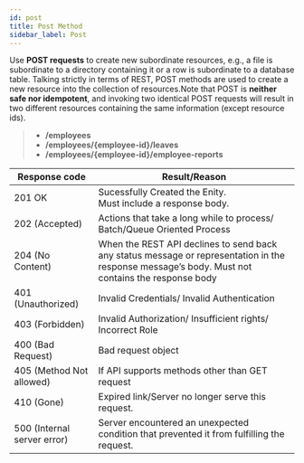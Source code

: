 ```yaml
---
id: post
title: Post Method
sidebar_label: Post
---
```


Use **POST requests** to create new subordinate resources, e.g., a file is subordinate to a directory containing it or a row is subordinate to a database table. Talking strictly in terms of REST, POST methods are used to create a new resource into the collection of resources.Note that POST is **neither safe nor idempotent**, and invoking two identical POST requests will result in two different resources containing the same information (except resource ids).

> * **/employees**
> * **/employees/{employee-id}/leaves**
> * **/employees/{employee-id}/employee-reports**

|  Response code            |  Result/Reason |
|---------------------------|------------------------------|
|201 OK                     | Sucessfully Created the Enity. <br/> Must include a response body. |
|202 (Accepted)             | Actions that take a long while to process/ Batch/Queue Oriented Process |
|204 (No Content)           | When the REST API declines to send back any status message or representation in the response message’s body. Must not contains the response body|
|401 (Unauthorized)         | Invalid Credentials/ Invalid Authentication |
|403 (Forbidden)            | Invalid Authorization/ Insufficient rights/ Incorrect Role |
|400 (Bad Request)           | Bad request object | validation error |
|405 (Method Not allowed)   | If API supports methods other than GET request |
|410 (Gone)                 | Expired link/Server no longer serve this request.|
|500 (Internal server error)| Server encountered an unexpected condition that prevented it from fulfilling the request.|
